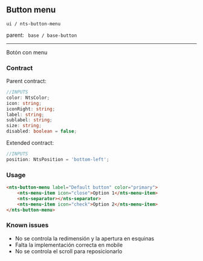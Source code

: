 ## Button menu

```ui / nts-button-menu```

parent:  ``` base / base-button```

---
Botón con menu

### Contract

Parent contract: 
```typescript
//INPUTS
color: NtsColor;
icon: string;
iconRight: string;
label: string;
sublabel: string;
size: string;
disabled: boolean = false;
```
Extended contract: 
```typescript
//INPUTS
position: NtsPosition = 'bottom-left';
```
### Usage
```html
<nts-button-menu label="Default button" color="primary">
    <nts-menu-item icon="close">Option 1</nts-menu-item>
    <nts-separator></nts-separator>
    <nts-menu-item icon="check">Option 2</nts-menu-item>
</nts-button-menu>
```

### Known issues
- No se controla la redimensión y la apertura en esquinas
- Falta la implementación correcta en mobile
- No se controla el scroll para reposicionarlo


